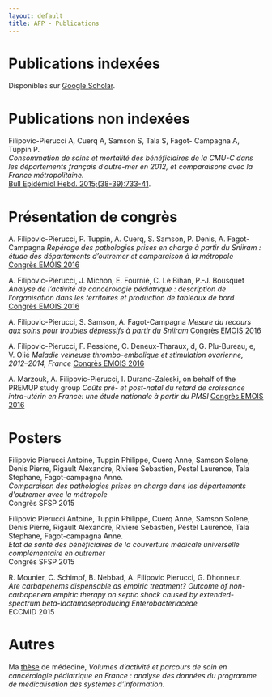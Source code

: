 ```yaml
---
layout: default
title: AFP - Publications
---
```


# Publications indexées

Disponibles sur [Google Scholar](https://scholar.google.com/citations?user=F-6yCr0AAAAJ).

# Publications non indexées

Filipovic-Pierucci A, Cuerq A, Samson S, Tala S, Fagot- Campagna A, Tuppin P.  
*Consommation de soins et mortalité des bénéficiaires de la CMU-C dans les départements français d’outre-mer en 2012, et comparaisons avec la France métropolitaine.*  
[Bull Epidémiol Hebd. 2015;(38-39):733-41](http://www.invs.sante.fr/beh/2015/38-39/2015_38-39_4.html).

# Présentation de congrès

A. Filipovic-Pierucci, P. Tuppin, A. Cuerq, S. Samson, P. Denis, A. Fagot-Campagna
*Repérage des pathologies prises en charge à partir du Sniiram : étude des départements d’outremer et comparaison à la métropole*
[Congrès EMOIS 2016](http://www.sciencedirect.com/science/article/pii/S0398762016000821)

A. Filipovic-Pierucci, J. Michon, E. Fournié, C. Le Bihan, P.-J. Bousquet
*Analyse de l’activité de cancérologie pédiatrique : description de l’organisation dans les territoires et production de tableaux de bord*
[Congrès EMOIS 2016](http://www.sciencedirect.com/science/article/pii/S0398762016000651)

A. Filipovic-Pierucci, S. Samson, A. Fagot-Campagna
*Mesure du recours aux soins pour troubles dépressifs à partir du Sniiram*
[Congrès EMOIS 2016](http://www.sciencedirect.com/science/article/pii/S0398762016000559)

A. Filipovic-Pierucci, F. Pessione, C. Deneux-Tharaux, d, G. Plu-Bureau, e, V. Olié
*Maladie veineuse thrombo-embolique et stimulation ovarienne, 2012–2014, France*
[Congrès EMOIS 2016](http://www.sciencedirect.com/science/article/pii/S0398762016000365)

A. Marzouk, A. Filipovic-Pierucci, I. Durand-Zaleski, on behalf of the PREMUP study group
*Coûts pré- et post-natal du retard de croissance intra-utérin en France: une étude nationale à partir du PMSI*
[Congrès EMOIS 2016](http://www.sciencedirect.com/science/article/pii/S0398762016000250)

# Posters

Filipovic Pierucci Antoine, Tuppin Philippe, Cuerq Anne, Samson Solene, Denis Pierre, Rigault Alexandre, Riviere Sebastien, Pestel Laurence, Tala Stephane, Fagot-campagna Anne.  
*Comparaison des pathologies prises en charge dans les départements d'outremer avec la métropole*  
Congrès SFSP 2015

Filipovic Pierucci Antoine, Tuppin Philippe, Cuerq Anne, Samson Solene, Denis Pierre, Rigault Alexandre, Riviere Sebastien, Pestel Laurence, Tala Stephane, Fagot-campagna Anne.  
*Etat de santé des bénéficiaires de la couverture médicale universelle complémentaire en outremer*  
Congrès SFSP 2015

R. Mounier, C. Schimpf, B. Nebbad, A. Filipovic Pierucci, G. Dhonneur.  
*Are carbapenems dispensable as empiric treatment? Outcome of non-carbapenem empiric therapy on septic shock caused by extended-spectrum beta-lactamaseproducing Enterobacteriaceae*  
ECCMID 2015

# Autres

Ma [thèse](files/these_version_finale.pdf) de médecine, *Volumes d’activité et parcours de soin en cancérologie pédiatrique en France : analyse des données du programme de médicalisation des systèmes d’information*.
